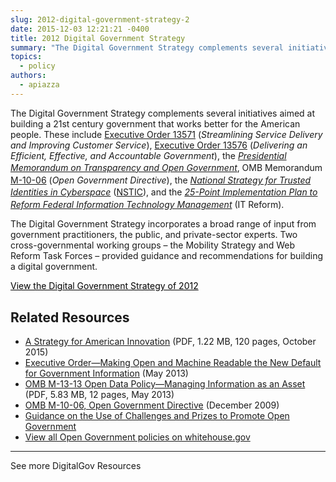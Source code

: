 ```yaml
---
slug: 2012-digital-government-strategy-2
date: 2015-12-03 12:21:21 -0400
title: 2012 Digital Government Strategy
summary: "The Digital Government Strategy complements several initiatives aimed at building a 21st century government that works better for the American people. These include Executive Order 13571 (Streamlining Service Delivery and Improving Customer Service), Executive Order 13576 (Delivering an Efficient, Effective, and Accountable Government), the Presidential Memorandum on Transparency and Open Government, OMB Memorandum M-10-06 (Open Government Directive), the National"
topics:
  - policy
authors:
  - apiazza
---
```


The Digital Government Strategy complements several initiatives aimed at building a 21st century government that works better for the American people. These include [Executive Order 13571](https://obamawhitehouse.archives.gov/the-press-office/2011/04/27/executive-order-13571-streamlining-service-delivery-and-improving-custom) (_Streamlining Service Delivery and Improving Customer Service_), [Executive Order 13576](https://obamawhitehouse.archives.gov/the-press-office/2011/06/13/executive-order-13576-delivering-efficient-effective-and-accountable-gov) (_Delivering an Efficient, Effective, and Accountable Government_), the [_Presidential Memorandum on Transparency and Open Government_](https://obamawhitehouse.archives.gov/the-press-office/transparency-and-open-government),<span style="font-size: 13.3333px;line-height: 22.2222px"> </span>OMB Memorandum [M-10-06](https://obamawhitehouse.archives.gov/open/documents/open-government-directive) (_Open Government Directive_), the _[National Strategy for Trusted Identities in Cyberspace](https://www.nist.gov/sites/default/files/documents/2016/12/08/nsticstrategy.pdf)_ ([NSTIC](https://www.nist.gov/itl/tig)),<span style="font-size: 13.3333px;line-height: 22.2222px"> </span>and the [_25-Point Implementation Plan to Reform Federal Information Technology Management_](http://cio.gov/documents/25-Point-Implementation-Plan-to-Reform-FederalIT.pdf) (IT Reform).

The Digital Government Strategy incorporates a broad range of input from government practitioners, the public, and private-sector experts. Two cross-governmental working groups – the Mobility Strategy and Web Reform Task Forces – provided guidance and recommendations for building a digital government.

<a class="button" style="color: #000000" href="https://obamawhitehouse.archives.gov/sites/default/files/omb/egov/digital-government/digital-government.html">View the Digital Government Strategy of 2012</a>

## Related Resources

- [A Strategy for American Innovation](https://obamawhitehouse.archives.gov/sites/default/files/strategy_for_american_innovation_october_2015.pdf) (PDF, 1.22 MB, 120 pages, October 2015)
- [Executive Order—Making Open and Machine Readable the New Default for Government Information](http://obamawhitehouse.archives.gov/the-press-office/2013/05/09/executive-order-making-open-and-machine-readable-new-default-government-) (May 2013)
- [OMB M-13-13 Open Data Policy—Managing Information as an Asset](http://obamawhitehouse.archives.gov/sites/default/files/omb/memoranda/2013/m-13-13.pdf) (PDF, 5.83 MB, 12 pages, May 2013)
- [OMB M-10-06, Open Government Directive](http://obamawhitehouse.archives.gov/open/documents/open-government-directive) (December 2009)
- [Guidance on the Use of Challenges and Prizes to Promote Open Government](http://obamawhitehouse.archives.gov/omb/assets/memoranda_2010/m10-11.pdf)
- [View all Open Government policies on whitehouse.gov](http://obamawhitehouse.archives.gov/open)

---

See more </span><span style="font-weight: 400">DigitalGov Resources</a></p>

<p>

</p>
